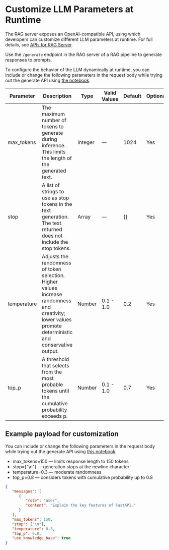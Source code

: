 <!--
  SPDX-FileCopyrightText: Copyright (c) 2025 NVIDIA CORPORATION & AFFILIATES. All rights reserved.
  SPDX-License-Identifier: Apache-2.0
-->

# Customize LLM Parameters at Runtime

The RAG server exposes an OpenAI-compatible API, using which developers can customize different LLM parameters at runtime.
For full details, see [APIs for RAG Server](./api_reference/openapi_schema.json).

Use the `/generate` endpoint in the RAG server of a RAG pipeline to generate responses to prompts.

To configure the behavior of the LLM dynamically at runtime, you can include or change the following parameters in the request body while trying out the generate API using [the notebook](../notebooks/retriever_api_usage.ipynb).

| Parameter   | Description | Type   | Valid Values | Default | Optional? |
|-------------|-------------|--------|--------------|---------|-----------|
| max_tokens | The maximum number of tokens to generate during inference. This limits the length of the generated text. | Integer | — | 1024 | Yes       |
| stop | A list of strings to use as stop tokens in the text generation. The text returned does not include the stop tokens. | Array | — | [] | Yes       |
| temperature | Adjusts the randomness of token selection. Higher values increase randomness and creativity; lower values promote deterministic and conservative output. | Number | 0.1 - 1.0 | 0.2 | Yes       |
| top_p | A threshold that selects from the most probable tokens until the cumulative probability exceeds p. | Number | 0.1 - 1.0 | 0.7 | Yes       |



## Example payload for customization

You can include or change the following parameters in the request body while trying out the generate API using [this notebook](../notebooks/retriever_api_usage.ipynb).

- max_tokens=150 — limits response length to 150 tokens
- stop=["\n"] — generation stops at the newline character
- temperature=0.3 — moderate randomness
- top_p=0.8 — considers tokens with cumulative probability up to 0.8

```json
{
   "messages": [
      {
         "role": "user",
         "content": "Explain the key features of FastAPI."
      }
   ],
   "max_tokens": 150,
   "stop": ["\n"],
   "temperature": 0.3,
   "top_p": 0.8,
   "use_knowledge_base": true
}
```
